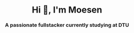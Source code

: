 <h1 align="center">Hi 👋, I'm Moesen</h1>
<h3 align="center">A passionate fullstacker currently studying at DTU</h3>
